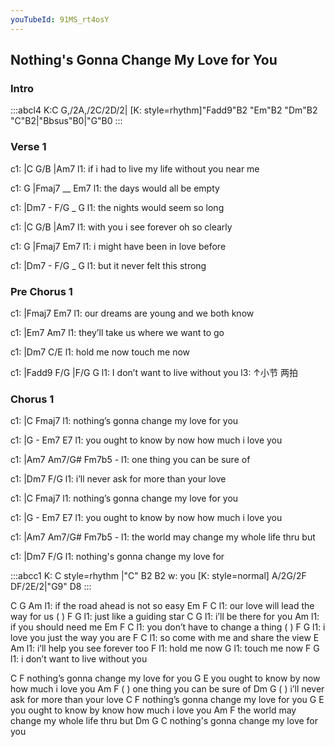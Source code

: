 ```yaml
---
youTubeId: 91MS_rt4osY
---
```


## Nothing's Gonna Change My Love for You

### Intro

:::abcl4
K:C
G,/2A,/2C/2D/2|
[K: style=rhythm]"Fadd9"B2 "Em"B2 "Dm"B2 "C"B2|"Bbsus"B0|"G"B0
:::

### Verse 1

c1:     |C              G/B             |Am7
l1: if i had to live my life without you near me

c1:     G                |Fmaj7 __ Em7
l1: the days would all be empty

c1:    |Dm7          -       F/G _ G
l1: the nights would seem so long

c1:     |C         G/B          |Am7
l1: with you i see forever oh so clearly

c1:   G                 |Fmaj7      Em7
l1: i might have been in love before

c1:       |Dm7        -    F/G   _ G
l1: but it never felt this strong


### Pre Chorus 1

c1:    |Fmaj7                Em7
l1: our dreams are young and we both know

c1:        |Em7              Am7
l1: they’ll take us where we want to go

c1: |Dm7         C/E
l1:  hold me now touch me now

c1: |Fadd9           F/G             |F/G   G
l1:  I don’t want to live without you
l3:                                   ↑小节 两拍

### Chorus 1

c1: |C                         Fmaj7
l1:  nothing’s gonna change my love  for you

c1:    |G                -       Em7    E7
l1: you ought to know by now how much i love you

c1: |Am7 Am7/G#    Fm7b5   -
l1:  one thing you can  be sure of

c1: |Dm7                   F/G
l1:     i’ll never ask for more than your love

c1: |C                         Fmaj7
l1:  nothing’s gonna change my love for you

c1:    |G                -       Em7    E7
l1: you ought to know by now how much i love you

c1: |Am7           Am7/G#    Fm7b5      -
l1:  the world may change my whole life thru but

c1: |Dm7             F/G
l1:  nothing's gonna change my love for 

:::abcc1
K: C style=rhythm
|"C" B2 B2
w: you
[K: style=normal]
A/2G/2F DF/2E/2|"G9" D8
:::

C    G    Am
l1: if the road ahead is not so easy
Em      F    C
l1: our love will lead the way for us ( )
F      G
l1: just like a guiding star
C      G
l1: i’ll be there for you
Am
l1: if you should need me
Em        F    C
l1: you don’t have to change a thing ( )
F        G
l1: i love you just the way you are
F        C
l1: so come with me and share the view
E    Am
l1: i’ll help you see forever too
F
l1: hold me now
G
l1: touch me now
F      G
l1: i don’t want to live without you

C            F
nothing’s gonna change my love for you
G          E
you ought to know by now how much i love you
Am      F
( ) one thing you can be sure of
Dm        G
( ) i’ll never ask for more than your love
C            F
nothing’s gonna change my love for you
G          E
you ought to know by know how much i love you
Am          F
the world may change my whole life thru but
Dm      G      C
nothing's gonna change my love for you